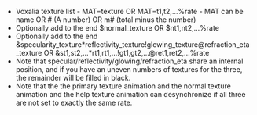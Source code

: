 - Voxalia texture list - MAT=texture OR MAT=t1,t2,...%rate - MAT can be name OR # (A number) OR m# (total minus the number)
- Optionally add to the end $normal_texture OR $nt1,nt2,...%rate
- Optionally add to the end &specularity_texture*reflectivity_texture!glowing_texture@refraction_eta_texture OR &st1,st2,...*rt1,rt1,...!gt1,gt2,...@ret1,ret2,...%rate
- Note that specular/reflectivity/glowing/refraction_eta share an internal position, and if you have an uneven numbers of textures for the three, the remainder will be filled in black.
- Note that the the primary texture animation and the normal texture animation and the help texture animation can desynchronize if all three are not set to exactly the same rate.
